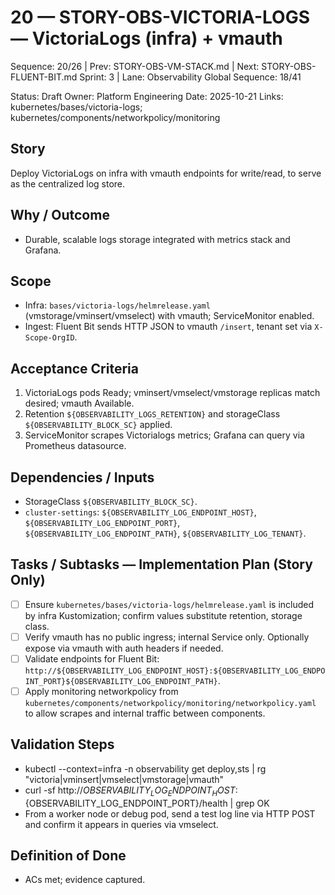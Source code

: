 # 20 — STORY-OBS-VICTORIA-LOGS — VictoriaLogs (infra) + vmauth

Sequence: 20/26 | Prev: STORY-OBS-VM-STACK.md | Next: STORY-OBS-FLUENT-BIT.md
Sprint: 3 | Lane: Observability
Global Sequence: 18/41

Status: Draft
Owner: Platform Engineering
Date: 2025-10-21
Links: kubernetes/bases/victoria-logs; kubernetes/components/networkpolicy/monitoring

## Story
Deploy VictoriaLogs on infra with vmauth endpoints for write/read, to serve as the centralized log store.

## Why / Outcome
- Durable, scalable logs storage integrated with metrics stack and Grafana.

## Scope
- Infra: `bases/victoria-logs/helmrelease.yaml` (vmstorage/vminsert/vmselect) with vmauth; ServiceMonitor enabled.
- Ingest: Fluent Bit sends HTTP JSON to vmauth `/insert`, tenant set via `X-Scope-OrgID`.

## Acceptance Criteria
1) VictoriaLogs pods Ready; vminsert/vmselect/vmstorage replicas match desired; vmauth Available.
2) Retention `${OBSERVABILITY_LOGS_RETENTION}` and storageClass `${OBSERVABILITY_BLOCK_SC}` applied.
3) ServiceMonitor scrapes Victorialogs metrics; Grafana can query via Prometheus datasource.

## Dependencies / Inputs
- StorageClass `${OBSERVABILITY_BLOCK_SC}`.
- `cluster-settings`: `${OBSERVABILITY_LOG_ENDPOINT_HOST}`, `${OBSERVABILITY_LOG_ENDPOINT_PORT}`, `${OBSERVABILITY_LOG_ENDPOINT_PATH}`, `${OBSERVABILITY_LOG_TENANT}`.

## Tasks / Subtasks — Implementation Plan (Story Only)
- [ ] Ensure `kubernetes/bases/victoria-logs/helmrelease.yaml` is included by infra Kustomization; confirm values substitute retention, storage class.
- [ ] Verify vmauth has no public ingress; internal Service only. Optionally expose via vmauth with auth headers if needed.
- [ ] Validate endpoints for Fluent Bit: `http://${OBSERVABILITY_LOG_ENDPOINT_HOST}:${OBSERVABILITY_LOG_ENDPOINT_PORT}${OBSERVABILITY_LOG_ENDPOINT_PATH}`.
- [ ] Apply monitoring networkpolicy from `kubernetes/components/networkpolicy/monitoring/networkpolicy.yaml` to allow scrapes and internal traffic between components.

## Validation Steps
- kubectl --context=infra -n observability get deploy,sts | rg "victoria|vminsert|vmselect|vmstorage|vmauth"
- curl -sf http://${OBSERVABILITY_LOG_ENDPOINT_HOST}:${OBSERVABILITY_LOG_ENDPOINT_PORT}/health | grep OK
- From a worker node or debug pod, send a test log line via HTTP POST and confirm it appears in queries via vmselect.

## Definition of Done
- ACs met; evidence captured.
